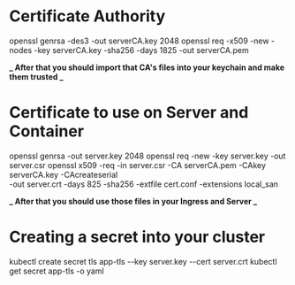 # Certificate Authority

openssl genrsa -des3 -out serverCA.key 2048
openssl req -x509 -new -nodes -key serverCA.key -sha256 -days 1825 -out serverCA.pem

**_ After that you should import that CA's files into your keychain and make them trusted _**

# Certificate to use on Server and Container

openssl genrsa -out server.key 2048
openssl req -new -key server.key -out server.csr
openssl x509 -req -in server.csr -CA serverCA.pem -CAkey serverCA.key -CAcreateserial \
-out server.crt -days 825 -sha256 -extfile cert.conf -extensions local_san

**_ After that you should use those files in your Ingress and Server _**

# Creating a secret into your cluster

kubectl create secret tls app-tls --key server.key --cert server.crt
kubectl get secret app-tls -o yaml
